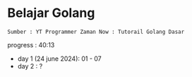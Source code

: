 # Belajar Golang

```
Sumber : YT Programmer Zaman Now : Tutorail Golang Dasar
```

progress : 40:13
- day 1 (24 june 2024): 01 - 07
- day 2 : ? 
